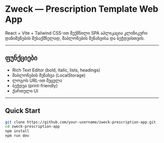 # Zweck — Prescription Template Web App

React + Vite + Tailwind CSS-ით შექმნილი SPA აპლიკაცია კლინიკური დანიშვნების შესაქმნელად, შაბლონების შენახვისა და ბეჭდვისთვის.

---

## ფუნქციები
- Rich Text Editor (bold, italic, lists, headings)
- შაბლონების შენახვა (LocalStorage)
- ლოგოს URL-ით შეცვლა
- ბეჭდვა (print-friendly)
- ქართული UI

---

## Quick Start

```bash
git clone https://github.com/your-username/zweck-prescription-app.git
cd zweck-prescription-app
npm install
npm run dev
